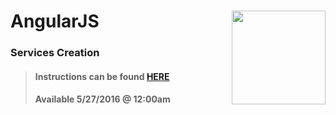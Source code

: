 # AngularJS <img align="right" src="https://github.com/Learning-Fuze/prototypes_C8/blob/assets/assets/images/logos/LF_LOGO.png?raw=true" width="150">
### Services Creation

>#### Instructions can be found <a href="http://learning-fuze.github.io/prototypes_C8/#/AngularJS-Services-Creation" target="_blank">HERE</a>
>#### Available 5/27/2016 @ 12:00am